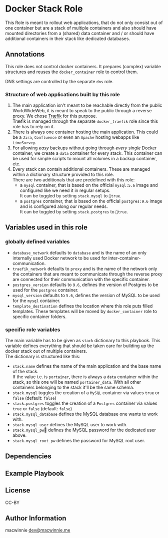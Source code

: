# Docker Stack Role

This Role is meant to rollout web applications, that do not only consist out of
one container but are a stack of multiple containers and also should have
mounted directories from a (shared) data container and / or should have
additional containers in their stack like dedicated databases.

## Annotations

This role does not control docker containers. It prepares (complex) variable
structures and reuses the `docker_container` role to control them.

DNS settings are controlled by the separate `dns` role.

### Structure of web applications built by this role

1. The main application isn't meant to be reachable directly from the public
WorldWideWeb, it is meant to speak to the public through a reverse proxy. We
chose [Træfik](https://traefik.io/) for this purpose.  
Træfik is managed through the separate `docker_traefik` role since this role
has to rely on it.
2. There is always one container hosting the main application. This could be
a `Jira`, `Confluence` or even an `Apache` hosting webapps like `LimeSurvey`.
3. For allowing *easy* backups without going through *every single* Docker
container, we create a `data` container for every stack. This container can be
used for simple scripts to mount all volumes in a backup container, etc.
4. Every stack can contain additional containers. These are managed within a
dictionary structure provided to this role.  
There are two additionals that are predefined with this role:
    * a `mysql` container, that is based on the official `mysql:5.6` image and
    configured like we need it in regular setups.  
    It can be toggled by setting `stack.mysql` to `true`.
    * a `postgres` container, that is based on the official `postgres:9.6`
    image and is configured along our regular needs.  
    It can be toggled by setting `stack.postgres` to `true`.

## Variables used in this role

### globally defined variables

* `database_network` defaults to `database` and is the name of an only
internally used Docker network to be used for inter-container-communication.
* `traefik_network` defaults to `proxy` and is the name of the network only the
containers that are meant to communicate through the reverse proxy are connected
for their communication with the specific container.
* `postgres_version` defaults to `9.6`, defines the version of Postgres to be
used for the `postgres` container.
* `mysql_version` defaults to `5.6`, defines the version of MySQL to be used for
the `mysql` container.
* `template_destination` defines the location where this role puts filled
templates. These templates will be moved by `docker_container` role to specific
container folders.

### specific role variables

The main variable has to be given as `stack` dictionary to this playbook. This
variable defines everything that should be taken care for building up the docker
stack out of multiple containers.  
The dictionary is structured like this:

* `stack.name` defines the name of the main application and the base name of the
stack.  
If the value i.e. is `portainer`, there is always a `data` container within the
stack, so this one will be named `portainer_data`. With all other containers
belonging to the stack it'll be the same schema.
* `stack.mysql` toggles the creation of a `MySQL` container via values `true` or
`false` (default: `false`)  
* `stack.postgres` toggles the creation of a `Postgres` container via values
`true` or `false` (default: `false`)
* `stack.mysql_database` defines the MySQL database one wants to work with.
* `stack.mysql_user` defines the MySQL user to work with.
* `stack.mysql_pw` defines the MySQL password for the dedicated user above.
* `stack.mysql_root_pw` defines the password for MySQL root user.

## Dependencies

## Example Playbook

## License

CC-BY

## Author Information

macwinnie <dev@macwinnie.me>
